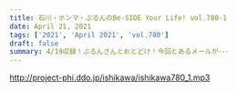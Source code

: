 ```yaml
---
title: 石川・ホンマ・ぶるんのBe-SIDE Your Life! vol.780-1
date: April 21, 2021
tags: ['2021', 'April 2021', 'vol.780']
draft: false
summary: 4/19収録！ぶるんさんとおとどけ！今回とあるメールが･･･
---
```


http://project-phi.ddo.jp/ishikawa/ishikawa780_1.mp3